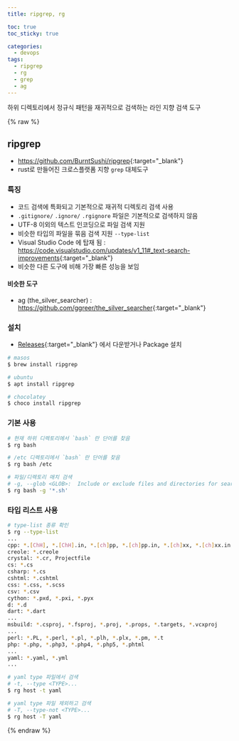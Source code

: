 ```yaml
---
title: ripgrep, rg

toc: true
toc_sticky: true

categories:
  - devops
tags:
  - ripgrep
  - rg
  - grep
  - ag
---
```

 
하위 디렉토리에서 정규식 패턴을 재귀적으로 검색하는 라인 지향 검색 도구

{% raw %}

## ripgrep
- <https://github.com/BurntSushi/ripgrep>{:target="_blank"}
- rust로 만들어진 크로스플랫폼 지향 `grep` 대체도구

### 특징 
- 코드 검색에 특화되고 기본적으로 재귀적 디렉토리 검색 사용
- `.gitignore/` `.ignore/` `.rgignore` 파일은 기본적으로 검색하지 않음
- UTF-8 이외의 텍스트 인코딩으로 파일 검색 지원
- 비슷한 타입의 파일을 묶음 검색 지원 `--type-list`
- Visual Studio Code 에 탑재 됨 : <https://code.visualstudio.com/updates/v1_11#_text-search-improvements>{:target="_blank"}
- 비슷한 다른 도구에 비해 가장 빠른 성능을 보임 

#### 비슷한 도구 
- ag (the_silver_searcher) : <https://github.com/ggreer/the_silver_searcher>{:target="_blank"}

### 설치 
- [Releases](https://github.com/BurntSushi/ripgrep/releases){:target="_blank"} 에서 다운받거나 Package 설치 

```sh
# masos
$ brew install ripgrep

# ubuntu
$ apt install ripgrep

# chocolatey
$ choco install ripgrep
```

### 기본 사용 

```sh
# 현재 하위 디렉토리에서 `bash` 란 단어를 찾음 
$ rg bash  

# /etc 디렉토리에서 `bash` 란 단어를 찾음 
$ rg bash /etc

# 파일/디렉토리 매치 검색
# -g, --glob <GLOB>:  Include or exclude files and directories for searching that match the given glob
$ rg bash -g '*.sh'
```

### 타입 리스트 사용 

```sh
# type-list 종류 확인
$ rg --type-list
...
cpp: *.[ChH], *.[ChH].in, *.[ch]pp, *.[ch]pp.in, *.[ch]xx, *.[ch]xx.in, *.cc, *.cc.in, *.hh, *.hh.in, *.inl
creole: *.creole
crystal: *.cr, Projectfile
cs: *.cs
csharp: *.cs
cshtml: *.cshtml
css: *.css, *.scss
csv: *.csv
cython: *.pxd, *.pxi, *.pyx
d: *.d
dart: *.dart
...
msbuild: *.csproj, *.fsproj, *.proj, *.props, *.targets, *.vcxproj
...
perl: *.PL, *.perl, *.pl, *.plh, *.plx, *.pm, *.t
php: *.php, *.php3, *.php4, *.php5, *.phtml
...
yaml: *.yaml, *.yml
...
```

```sh
# yaml type 파일에서 검색 
# -t, --type <TYPE>...
$ rg host -t yaml

# yaml type 파일 제외하고 검색 
# -T, --type-not <TYPE>...
$ rg host -T yaml
```


{% endraw %}
